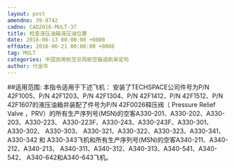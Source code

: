 ```yaml
---
layout: post
amendno: 39-8742
cadno: CAD2016-MULT-37
title: 检查液压油箱液压油位置
date: 2016-06-13 00:00:00 +0800
effdate: 2016-06-21 00:00:00 +0800
tag: MULT
categories: 中国民用航空总局航空器适航审定司
author: 付金华
---
```


##适用范围:
本指令适用于下述飞机：
安装了TECHSPACE公司件号为P/N 42F1005、P/N 42F1203、P/N 42F1304、P/N 42F1412、P/N 42F1512、P/N 42F1607的液压油箱并装配了件号为P/N 42F0026释压阀（ Pressure Relief Valve ，PRV）的所有生产序列号(MSN)的空客A330-201、A330-202、A330-203、A330-223、 A330-223F、A330-243、A330-243F、A330-301、A330-302、 A330-303、 A330-321、A330-322、A330-323、A330-341、A330-342 和 A330-343飞机和所有生产序列号(MSN)的空客A340-211、A340-212、A340-213、 A340-311、A340-312、A340-313、A340-541、A340-542、 A340-642和A340-643飞机。


